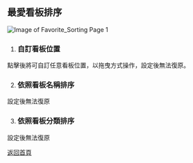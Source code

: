 ## 最愛看板排序

![Image of Favorite_Sorting Page 1](../v1/images/favorite_sorting_1.png)  

1. ### 自訂看板位置
點擊後將可自訂任意看板位置，以拖曳方式操作，設定後無法復原。

2. ### 依照看板名稱排序
設定後無法復原

3. ### 依照看板分類排序
設定後無法復原

[返回首頁](https://kimieno.github.io/android.pitt) 